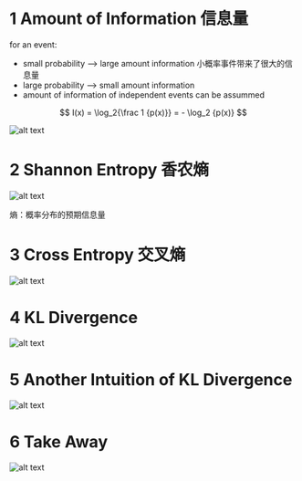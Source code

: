 
# 1 Amount of Information 信息量
for an event:
- small probability --> large amount information 小概率事件带来了很大的信息量
- large probability --> small amount information
- amount of information of independent events can be assummed

$$
I(x) = \log_2{\frac 1 {p(x)}} = - \log_2 {p(x)}
$$

![alt text](image.png)


# 2 Shannon Entropy 香农熵
![alt text](image-1.png)

熵：概率分布的预期信息量


# 3 Cross Entropy 交叉熵
![alt text](image-2.png)


# 4 KL Divergence
![alt text](image-3.png)

# 5 Another Intuition of KL Divergence

![alt text](image-4.png)


# 6 Take Away

![alt text](image-5.png)
